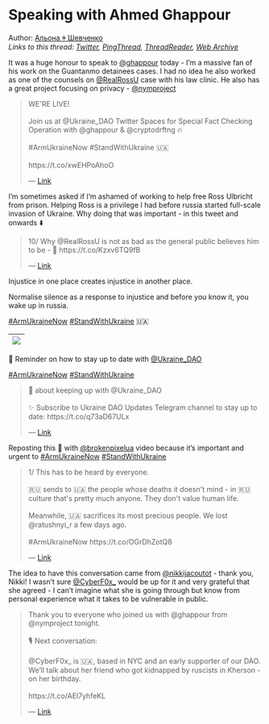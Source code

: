 # Speaking with Ahmed Ghappour

Author: [Альона ꑭ Шевченко](https://twitter.com/cryptodrftng)  
*Links to this thread: [Twitter](https://twitter.com/cryptodrftng/status/1537556687237832705), [PingThread](https://pingthread.com/thread/1537556687237832705), [ThreadReader](https://threadreaderapp.com/thread/1537556687237832705.html), [Web Archive](https://web.archive.org/web/*/https://twitter.com/cryptodrftng/status/1537556687237832705)*

It was a huge honour to speak to [@ghappour](https://twitter.com/ghappour) today - I’m a massive fan of his work on the Guantanmo detainees cases. I had no idea he also worked as one of the counsels on [@RealRossU](https://twitter.com/RealRossU) case with his law clinic. He also has a great project focusing on privacy - [@nymproject](https://twitter.com/nymproject)

<blockquote class="twitter-tweet">
    <p lang="en" dir="ltr">
    WE&#39;RE LIVE! <br />
    <br />
    Join us at @Ukraine_DAO Twitter Spaces for Special Fact Checking Operation with @ghappour &amp; @cryptodrftng 🔥<br />
    <br />
    #ArmUkraineNow #StandWithUkraine 🇺🇦<br />
    <br />
     https://t.co/xwEHPoAhoO<br />
    </p>
    &mdash; <a href="https://twitter.com/Ukraine_DAO/status/1537527390724825091">Link</a>
</blockquote>

I’m sometimes asked if I’m ashamed of working to help free Ross Ulbricht from prison. Helping Ross is a privilege I had before russia started full-scale invasion of Ukraine. Why doing that was important - in this tweet and onwards ⬇️

<blockquote class="twitter-tweet">
    <p lang="en" dir="ltr">
    10/ Why @RealRossU is not as bad as the general public believes him to be - 🧵 https://t.co/Kzxv6TQ9fB<br />
    </p>
    &mdash; <a href="https://twitter.com/Ukraine_DAO/status/1537553129155215362">Link</a>
</blockquote>

Injustice in one place creates injustice in another place.

Normalise silence as a response to injustice and before you know it, you wake up in russia. 

[#ArmUkraineNow](https://twitter.com/hashtag/ArmUkraineNow) [#StandWithUkraine](https://twitter.com/hashtag/StandWithUkraine) 🇺🇦

| [![](https://pbs.twimg.com/media/FVZ_quTXoAE0EBQ.jpg)](https://pbs.twimg.com/media/FVZ_quTXoAE0EBQ.jpg) |
| :-: |

🌸 Reminder on how to stay up to date with [@Ukraine_DAO](https://twitter.com/Ukraine_DAO) 

[#ArmUkraineNow](https://twitter.com/hashtag/ArmUkraineNow) [#StandWithUkraine](https://twitter.com/hashtag/StandWithUkraine)

<blockquote class="twitter-tweet">
    <p lang="en" dir="ltr">
    🧵 about keeping up with @Ukraine_DAO<br />
    <br />
    ✨ Subscribe to Ukraine DAO Updates Telegram channel to stay up to date:   https://t.co/q73aD67ULx<br />
    </p>
    &mdash; <a href="https://twitter.com/cryptodrftng/status/1535321872635777024">Link</a>
</blockquote>

Reposting this 🧵 with [@brokenpixelua](https://twitter.com/brokenpixelua) video because it’s important and urgent to [#ArmUkraineNow](https://twitter.com/hashtag/ArmUkraineNow) [#StandWithUkraine](https://twitter.com/hashtag/StandWithUkraine)

<blockquote class="twitter-tweet">
    <p lang="en" dir="ltr">
    1/ This has to be heard by everyone. <br />
    <br />
    🇷🇺 sends to 🇺🇦 the people whose deaths it doesn&#39;t mind - in 🇷🇺 culture that&#39;s pretty much anyone. They don&#39;t value human life.<br />
    <br />
    Meanwhile, 🇺🇦 sacrifices its most precious people. We lost @ratushnyi_r a few days ago.<br />
    <br />
    #ArmUkraineNow https://t.co/OGrDhZotQ8<br />
    </p>
    &mdash; <a href="https://twitter.com/cryptodrftng/status/1537254854464311301">Link</a>
</blockquote>

The idea to have this conversation came from [@nikkijacoutot](https://twitter.com/nikkijacoutot) - thank you, Nikki!
I wasn’t sure [@CyberF0x_](https://twitter.com/CyberF0x_) would be up for it and very grateful that she agreed - I can’t imagine what she is going through but know from personal experience what it takes to be vulnerable in public.

<blockquote class="twitter-tweet">
    <p lang="en" dir="ltr">
    Thank you to everyone who joined us with @ghappour from @nymproject tonight. <br />
    <br />
    🎙 Next conversation:<br />
    <br />
    @CyberF0x_ is 🇺🇦, based in NYC and an early supporter of our DAO. We’ll talk about her friend who got kidnapped by ruscists in Kherson - on her birthday.<br />
    <br />
    https://t.co/AEl7yhfeKL<br />
    </p>
    &mdash; <a href="https://twitter.com/Ukraine_DAO/status/1537566612584284161">Link</a>
</blockquote>
